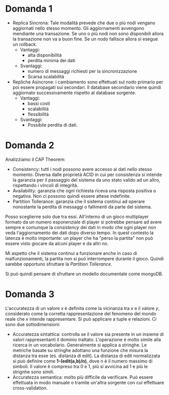 # Domanda 1

- Replica Sincrona: Tale modalità prevede che due o più nodi vengano aggiornati nello stesso momento. Gli aggiornamenti avvengono mendiante una transazione. Se uno o più nodi non sono disponibili allora la transazione non va a buon fine. Se un nodo fallisce allora si esegue un rollback.
  - Vantaggi:
    - alta disponibilità
    - perdita minima dei dati
  - Svantaggi:
    - numero di messaggi richiesti per la sincronizzazione
    - Scarsa scalabilità
- Repliche Asincrone: i cambiamento sono effettuati sul nodo primario per poi essere propagati sui secondari. Il database secondario viene quindi aggiornato successivamente rispetto al database sorgente.
  - Vantaggi:
    - bassi costi
    - scalabilità
    - flessibilità
  - Svantaggi:
    - Possibile perdita di dati.

# Domanda 2

Analizziamo il CAP Theorem:

- Consistency: tutti i nodi possono avere accesso ai dati nello stesso momento. Diversa dalle proprietà ACID in cui per consistenza si intende la garanzia per il passaggio del sistema da uno stato valido ad un altro, rispettando i vincoli di integrità.
- Availability: garanzia che ogni richiesta riceva una risposta positiva o negativa. Non ci possono quindi essere attese indefinite.
- Partition Tollerance: garanzia che il sistema continui ad operare nonostante la perdita di messaggi o fallimenti da parte del sistema.

Posso sceglierne solo due tra essi. All'interno di un gioco multiplayer formato da un numero esponenziale di player si potrebbe pensare ad avere sempre e comunque la _consistency_ dei dati in modo che ogni player non veda l'aggiornamento dei dati dopo diverso tempo. In quest contesto la latenza è molto importante: un player che ha "perso la partita" non può essere visto giocare da alcuni player e da altri no.

Mi aspetto che il sistema continui a funzionare anche in caso di malfunzionamenti, la partita non si può interrompere durante il gioco. Quindi sarebbe opportuno sfruttare la _Partition Tollerance_.

Si può quindi pensare di sfruttare un modello documentale come mongoDB.

# Domanda 3

L'accuratezza di un valore _x_ è definita come la vicinanza tra _x_ e il valore _y_, considerato come la corretta rappresentazione del fenomeno del mondo reale che _x_ intende rappresentare. Si può applicare a tuple e relazioni. Ci sono due sottodimensioni:

- Accuratezza sintattica: controlla se il valore sia presente in un insieme di valori rappresentanti il dominio trattato. L'operazione è molto simile alla ricerca in un vocabolario. Generalmente si applica a stringhe. Le metriche basate su stringhe adottano una funzione che misura la distanza tra esse (es. distanza di edit). La distanza di edit normalizzata si può definire come **1-(edit(a,b)/n)**, dove n è il numero massimo di simboli. Il valore è compreso tra 0 e 1, più si avvicina ad 1 e più le strignhe sono simili.
- Accuratezza semantica: molto più difficile da verificare. Può essere effettuata in modo manuale o tramite un'altra sorgente con cui effettuare cross-validation.
